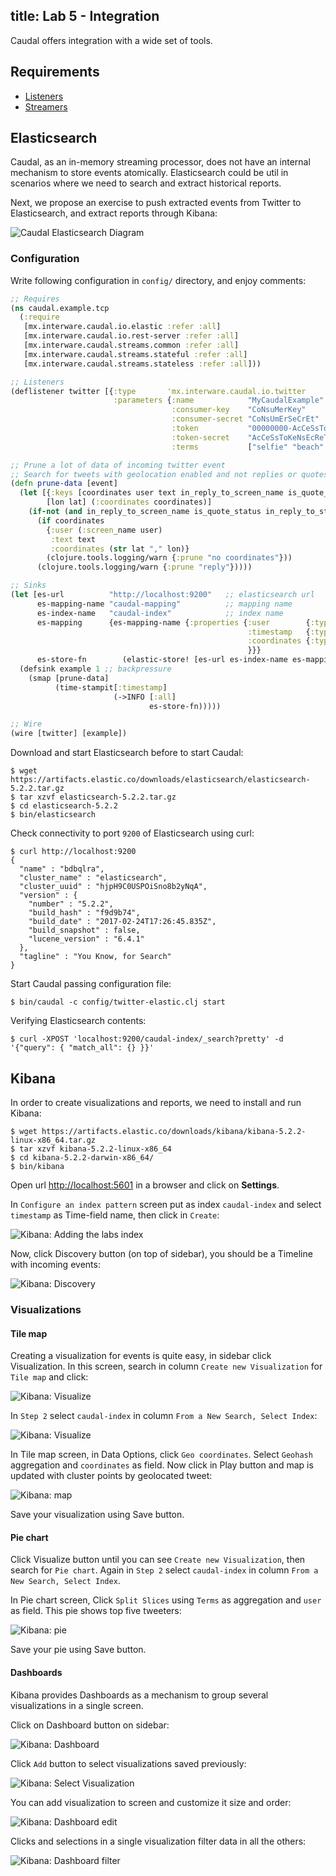 title: Lab 5 - Integration
---

Caudal offers integration with a wide set of tools.

## Requirements
 * [Listeners](lab1.html)
 * [Streamers](lab3.html)


## Elasticsearch

Caudal, as an in-memory streaming processor, does not have an internal mechanism to store events atomically. Elasticsearch could be util in scenarios where we need to search and extract historical reports.

Next, we propose an exercise to push extracted events from Twitter to Elasticsearch, and extract reports through Kibana:

![Caudal Elasticsearch Diagram](./diagram-elastic.svg)

### Configuration

Write following configuration in `config/` directory, and enjoy comments:

```clojure config/twitter-elastic.clj
;; Requires
(ns caudal.example.tcp
  (:require
   [mx.interware.caudal.io.elastic :refer :all]
   [mx.interware.caudal.io.rest-server :refer :all]
   [mx.interware.caudal.streams.common :refer :all]
   [mx.interware.caudal.streams.stateful :refer :all]
   [mx.interware.caudal.streams.stateless :refer :all]))

;; Listeners
(deflistener twitter [{:type       'mx.interware.caudal.io.twitter
                       :parameters {:name            "MyCaudalExample"
                                    :consumer-key    "CoNsuMerKey"
                                    :consumer-secret "CoNsUmErSeCrEt"
                                    :token           "00000000-AcCeSsToKeN"
                                    :token-secret    "AcCeSsToKeNsEcReT"
                                    :terms           ["selfie" "beach" "travel"]}}])

;; Prune a lot of data of incoming twitter event
;; Search for tweets with geolocation enabled and not replies or quotes
(defn prune-data [event]
  (let [{:keys [coordinates user text in_reply_to_screen_name is_quote_status in_reply_to_status_id_str]} event
        [lon lat] (:coordinates coordinates)]
    (if-not (and in_reply_to_screen_name is_quote_status in_reply_to_status_id_str)
      (if coordinates
        {:user (:screen_name user)
         :text text
         :coordinates (str lat "," lon)}
        (clojure.tools.logging/warn {:prune "no coordinates"}))
      (clojure.tools.logging/warn {:prune "reply"}))))

;; Sinks
(let [es-url          "http://localhost:9200"   ;; elasticsearch url
      es-mapping-name "caudal-mapping"          ;; mapping name
      es-index-name   "caudal-index"            ;; index name
      es-mapping      {es-mapping-name {:properties {:user        {:type "string" :index "not_analyzed"} ;; Does not analize :user
                                                     :timestamp   {:type "date" :format "epoch_millis"}  ;; Takes :timestamp in millis
                                                     :coordinates {:type "geo_point"}                    ;; Takes :coordinates as lat,lon
                                                     }}}
      es-store-fn        (elastic-store! [es-url es-index-name es-mapping-name es-mapping {}])]
  (defsink example 1 ;; backpressure
    (smap [prune-data]
          (time-stampit[:timestamp]
                       (->INFO [:all]
                               es-store-fn)))))

;; Wire
(wire [twitter] [example])
```

Download and start Elasticsearch before to start Caudal:
```
$ wget https://artifacts.elastic.co/downloads/elasticsearch/elasticsearch-5.2.2.tar.gz
$ tar xzvf elasticsearch-5.2.2.tar.gz
$ cd elasticsearch-5.2.2
$ bin/elasticsearch
```

Check connectivity to port `9200` of Elasticsearch using curl:
```
$ curl http://localhost:9200
{
  "name" : "bdbqlra",
  "cluster_name" : "elasticsearch",
  "cluster_uuid" : "hjpH9C0USPOiSno8b2yNqA",
  "version" : {
    "number" : "5.2.2",
    "build_hash" : "f9d9b74",
    "build_date" : "2017-02-24T17:26:45.835Z",
    "build_snapshot" : false,
    "lucene_version" : "6.4.1"
  },
  "tagline" : "You Know, for Search"
}
```

Start Caudal passing configuration file:
```
$ bin/caudal -c config/twitter-elastic.clj start
```

Verifying Elasticsearch contents:

```
$ curl -XPOST 'localhost:9200/caudal-index/_search?pretty' -d '{"query": { "match_all": {} }}'
```

## Kibana

In order to create visualizations and reports, we need to install and run Kibana:
```
$ wget https://artifacts.elastic.co/downloads/kibana/kibana-5.2.2-linux-x86_64.tar.gz
$ tar xzvf kibana-5.2.2-linux-x86_64
$ cd kibana-5.2.2-darwin-x86_64/
$ bin/kibana
```

Open url [http://localhost:5601](http://localhost:5601) in a browser and click on **Settings**.

In `Configure an index pattern` screen put as index `caudal-index` and select `timestamp` as Time-field name, then click in `Create`:

![Kibana: Adding the labs index](lab5-01.png)

Now, click Discovery button (on top of sidebar), you should be a Timeline with incoming events:

![Kibana: Discovery](lab5-02.png)

### Visualizations

#### Tile map

Creating a visualization for events is quite easy, in sidebar click Visualization. In this screen, search in column `Create new Visualization` for `Tile map` and click:

![Kibana: Visualize](lab5-03.png)

In `Step 2` select `caudal-index` in column `From a New Search, Select Index`:

![Kibana: Visualize](lab5-04.png)


In Tile map screen, in Data Options, click `Geo coordinates`. Select `Geohash` aggregation and `coordinates` as field. Now click in Play button and map is updated with cluster points by geolocated tweet:

![Kibana: map](lab5-05.png)

Save your visualization using Save button.

#### Pie chart

Click Visualize button until you can see `Create new Visualization`, then search for `Pie chart`. Again in `Step 2` select `caudal-index` in column `From a New Search, Select Index`. 

In Pie chart screen, Click `Split Slices` using `Terms` as aggregation and `user` as field. This pie shows top five tweeters:

![Kibana: pie](lab5-06.png)

Save your pie using Save button.

#### Dashboards

Kibana provides Dashboards as a mechanism to group several visualizations in a single screen.

Click on Dashboard button on sidebar:

![Kibana: Dashboard](lab5-07.png)

Click `Add` button to select visualizations saved previously:

![Kibana: Select Visualization](lab5-08.png)

You can add visualization to screen and customize it size and order:

![Kibana: Dashboard edit](lab5-09.png)

Clicks and selections in a single visualization filter data in all the others:

![Kibana: Dashboard filter](lab5-10.png)
